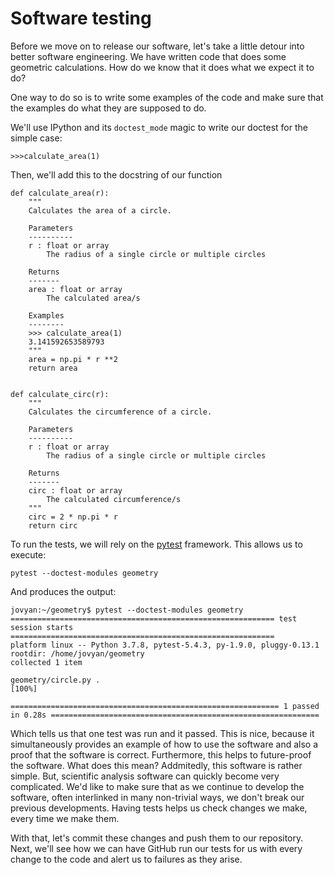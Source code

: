 #  Software testing

Before we move on to release our software, let's take a little detour into
better software engineering. We have written code that does some geometric
calculations. How do we know that it does what we expect it to do?

One way to do so is to write some examples of the code and make sure that the
examples do what they are supposed to do.

We'll use IPython and its `doctest_mode` magic to write our doctest for the simple case:

    >>>calculate_area(1)

Then, we'll add this to the docstring of our function

```
def calculate_area(r):
    """
    Calculates the area of a circle.

    Parameters
    ----------
    r : float or array
        The radius of a single circle or multiple circles

    Returns
    -------
    area : float or array
        The calculated area/s

    Examples
    --------
    >>> calculate_area(1)
    3.141592653589793
    """
    area = np.pi * r **2
    return area


def calculate_circ(r):
    """
    Calculates the circumference of a circle.

    Parameters
    ----------
    r : float or array
        The radius of a single circle or multiple circles

    Returns
    -------
    circ : float or array
        The calculated circumference/s
    """
    circ = 2 * np.pi * r
    return circ

```

To run the tests, we will rely on the
[pytest](https://docs.pytest.org/en/stable/) framework. This allows us to
execute:

    pytest --doctest-modules geometry

And produces the output:

```
jovyan:~/geometry$ pytest --doctest-modules geometry
=========================================================== test session starts ===========================================================
platform linux -- Python 3.7.8, pytest-5.4.3, py-1.9.0, pluggy-0.13.1
rootdir: /home/jovyan/geometry
collected 1 item

geometry/circle.py .                                                                                                                [100%]

============================================================ 1 passed in 0.28s ============================================================

```

Which tells us that one test was run and it passed. This is nice, because it
simultaneously provides an example of how to use the software and also a proof
that the software is correct. Furthermore, this helps to future-proof the
software. What does this mean? Addmitedly, this software is rather simple. But,
scientific analysis software can quickly become very complicated. We'd like to
make sure that as we continue to develop the software, often interlinked in many
non-trivial ways, we don't break our previous developments. Having tests helps
us check changes we make, every time we make them.

With that, let's commit these changes and push them to our repository. Next,
we'll see how we can have GitHub run our tests for us with every change to the
code and alert us to failures as they arise.

